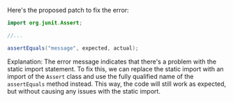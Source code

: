 Here's the proposed patch to fix the error:
```java
import org.junit.Assert;

//...

assertEquals("message", expected, actual);
```
Explanation:
The error message indicates that there's a problem with the static import statement. To fix this, we can replace the static import with an import of the `Assert` class and use the fully qualified name of the `assertEquals` method instead. This way, the code will still work as expected, but without causing any issues with the static import.